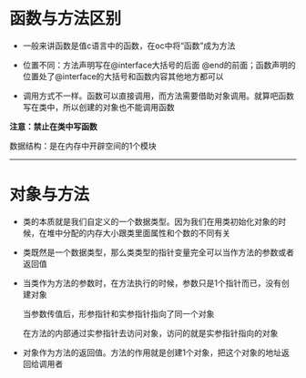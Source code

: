 # 函数与方法区别

* 一般来讲函数是值c语言中的函数，在oc中将“函数”成为方法

* 位置不同：方法声明写在@interface大括号的后面 @end的前面；函数声明的位置处了@interface的大括号和函数内容其他地方都可以

* 调用方式不一样。函数可以直接调用，而方法需要借助对象调用。就算吧函数写在类中，所以创建的对象也不能调用函数

**注意：禁止在类中写函数**

数据结构：是在内存中开辟空间的1个模块

---

# 对象与方法

* 类的本质就是我们自定义的一个数据类型。因为我们在用类初始化对象的时候，在堆中分配的内存大小跟类里面属性和个数的不同有关
* 类既然是一个数据类型，那么类类型的指针变量完全可以当作方法的参数或者返回值

* 当类作为方法的参数时，在方法执行的时候，参数只是1个指针而已，没有创建对象

  当参数传值后，形参指针和实参指针指向了同一个对象

  在方法的内部通过实参指针去访问对象，访问的就是实参指针指向的对象

* 对象作为方法的返回值。方法的作用就是创建1个对象，把这个对象的地址返回给调用者



